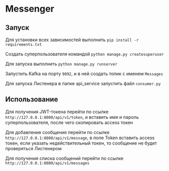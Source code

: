 # Messenger

## Запуск

Для установки всех зависимостей выполнить `pip install -r requirements.txt`

Создать суперпользователя командой `python manage.py createsuperuser`

Для запуска выполнить `python manage.py runserver`

Запустить Kafka на порту `9092`, и в ней создать топик с именем `Messages`

Для запуска Листенера в папке api_service запустить файл `consumer.py`

## Использование

Для получения JWT-токена перейти по ссылке `http://127.0.0.1:8000/api/v1/token`, и вставить имя и пароль суперпользователя, после чего скопировать access токен

Для добавления сообщения перейти по ссылке `http://127.0.0.1:8000/api/v1/message`, в поле Token вставить access токен, если указать недействительный токен, то сообщение не будет проверяться Листенером

Для получения списка сообщений перейти по ссылке `http://127.0.0.1:8000/api/v1/messages`
